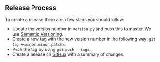 ## Release Process ##
To create a release there are a few steps you should follow:
- Update the version number in `version.py` and push this to master. We use [Semantic Versioning](https://semver.org/).
- Create a new tag with the new version number in the following way: `git tag v<major.minor.patch>`.
- Push the tag by using `git push --tags`.
- Create a release on [GitHub](https://github.com/mollie/mollie-api-python/releases/new) with a summary of changes.
